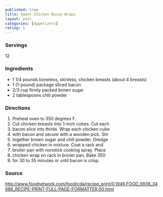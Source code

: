 ```yaml
---
published: true
title: Sweet Chicken Bacon Wraps
layout: post
categories: [Appetizers]
rating: 1
---
```

### Servings
12

### Ingredients
- 1 1/4 pounds boneless, skinless, chicken breasts (about 4 breasts)
- 1 (1-pound) package sliced bacon
- 2/3 cup firmly packed brown sugar
- 2 tablespoons chili powder


### Directions
1. Preheat oven to 350 degrees F.
2. Cut chicken breasts into 1-inch cubes. Cut each
3. bacon slice into thirds. Wrap each chicken cube
4. with bacon and secure with a wooden pick. Stir
5. together brown sugar and chili powder. Dredge
6. wrapped chicken in mixture. Coat a rack and
7. broiler pan with nonstick cooking spray. Place
8. chicken wrap on rack in broiler pan. Bake 350
9. for 30 to 35 minutes or until bacon is crisp.

### Source
<a href="http://www.foodnetwork.com/food/cda/recipe_print/0,1946,FOOD_9936_34886_RECIPE-PRINT-FULL-PAGE-FORMATTER,00.html" target="new">http://www.foodnetwork.com/food/cda/recipe_print/0,1946,FOOD_9936_34886_RECIPE-PRINT-FULL-PAGE-FORMATTER,00.html</a>
